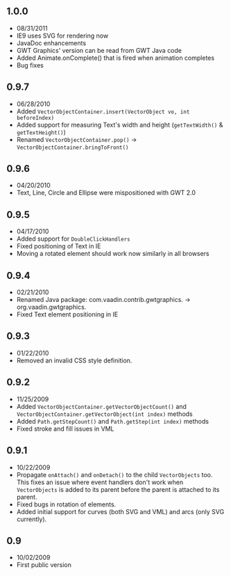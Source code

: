 ## 1.0.0 ##
  * 08/31/2011
  * IE9 uses SVG for rendering now
  * JavaDoc enhancements
  * GWT Graphics' version can be read from GWT Java code
  * Added Animate.onComplete() that is fired when animation completes
  * Bug fixes

## 0.9.7 ##
  * 06/28/2010
  * Added `VectorObjectContainer.insert(VectorObject vo, int beforeIndex)`
  * Added support for measuring Text's width and height (`getTextWidth()` & `getTextHeight()`)
  * Renamed `VectorObjectContainer.pop()` -> `VectorObjectContainer.bringToFront()`

## 0.9.6 ##
  * 04/20/2010
  * Text, Line, Circle and Ellipse were mispositioned with GWT 2.0

## 0.9.5 ##
  * 04/17/2010
  * Added support for `DoubleClickHandlers`
  * Fixed positioning of Text in IE
  * Moving a rotated element should work now similarly in all browsers

## 0.9.4 ##
  * 02/21/2010
  * Renamed Java package: com.vaadin.contrib.gwtgraphics. -> org.vaadin.gwtgraphics.
  * Fixed Text element positioning in IE

## 0.9.3 ##
  * 01/22/2010
  * Removed an invalid CSS style definition.

## 0.9.2 ##
  * 11/25/2009
  * Added `VectorObjectContainer.getVectorObjectCount()` and `VectorObjectContainer.getVectorObject(int index)` methods
  * Added `Path.getStepCount()` and `Path.getStep(int index)` methods
  * Fixed stroke and fill issues in VML

## 0.9.1 ##
  * 10/22/2009
  * Propagate `onAttach()` and `onDetach()` to the child `VectorObjects` too. This fixes an issue where event handlers don't work when `VectorObjects` is added to its parent before the parent is attached to its parent.
  * Fixed bugs in rotation of elements.
  * Added initial support for curves (both SVG and VML) and arcs (only SVG currently).

## 0.9 ##
  * 10/02/2009
  * First public version
